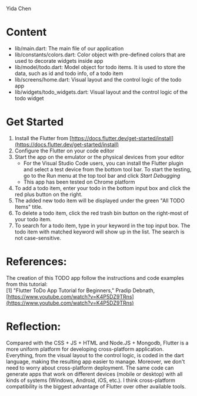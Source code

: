 Yida Chen

# Content

- lib/main.dart: The main file of our application
- lib/constants/colors.dart: Color object with pre-defined colors that are used to decorate widgets inside app  
- lib/model/todo.dart: Model object for todo items. It is used to store the data, such as id and todo info, of a todo item  
- lib/screens/home.dart: Visual layout and the control logic of the todo app
- lib/widgets/todo_widgets.dart: Visual layout and the control logic of the todo widget

# Get Started

1. Install the Flutter from [https://docs.flutter.dev/get-started/install](https://docs.flutter.dev/get-started/install)
2. Configure the Flutter on your code editor
3. Start the app on the emulator or the physical devices from your editor
    - For the Visual Studio Code users, you can install the Flutter plugin and select a test device from the bottom tool bar. To start the testing, go to the Run menu at the top tool bar and click *Start Debugging*
    - This app has been tested on Chrome platform
4. To add a todo item, enter your todo in the bottom input box and click the red plus button on the right. 
5. The added new todo item will be displayed under the green "All TODO Items" title.
6. To delete a todo item, click the red trash bin button on the right-most of your todo item.
7. To search for a todo item, type in your keyword in the top input box. The todo item with matched keyword will show up in the list. The search is not case-sensitive.

# References:
The creation of this TODO app follow the instructions and code examples from this tutorial:  
[1] "Flutter ToDo App Tutorial for Beginners," Pradip Debnath, [https://www.youtube.com/watch?v=K4P5DZ9TRns](https://www.youtube.com/watch?v=K4P5DZ9TRns)

# Reflection:
Compared with the CSS + JS + HTML and Node.JS + Mongodb, Flutter is a more uniform platform for developing cross-platform application. Everything, from the visual layout to the control logic, is coded in the dart language, making the resulting app easier to manage. Moreover, we don't need to worry about cross-platform deployment. The same code can generate apps that work on different devices (mobile or desktop) with all kinds of systems (Windows, Android, iOS, etc.). I think cross-platform compatibility is the biggest advantage of Flutter over other available tools. 